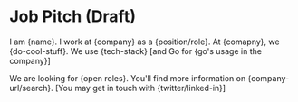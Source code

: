 # Job Pitch (Draft)

I am {name}. I work at {company} as a {position/role}.
At {comapny}, we {do-cool-stuff}.
We use {tech-stack} [and Go for {go's usage in the company}]

We are looking for {open roles}.
You'll find more information on {company-url/search}.
[You may get in touch with {twitter/linked-in}]
